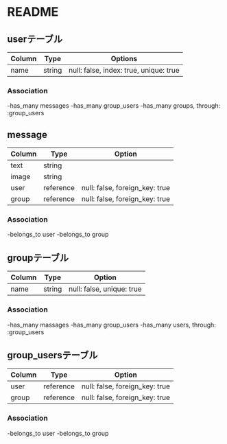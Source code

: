# README

## userテーブル
|Column|Type|Options|
|------|----|-------|
|name|string|null: false, index: true, unique: true|

### Association
-has_many messages
-has_many group_users
-has_many groups, through: :group_users

## message
|Column|Type|Option|
|------|----|------|
|text|string|
|image|string|
|user|reference|null: false, foreign_key: true|
|group|reference|null: false, foreign_key: true|

### Association
-belongs_to user
-belongs_to group

## groupテーブル
|Column|Type|Option|
|------|----|------|
|name|string|null: false, unique: true|

### Association
-has_many massages
-has_many group_users
-has_many users, through: :group_users

## group_usersテーブル
|Column|Type|Option|
|------|----|------|
|user|reference|null: false, foreign_key: true|
|group|reference|null: false, foreign_key: true|

### Association
-belongs_to user
-belongs_to group